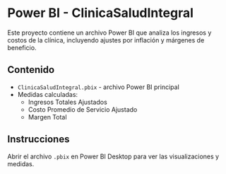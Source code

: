 # Power BI - ClinicaSaludIntegral

Este proyecto contiene un archivo Power BI que analiza los ingresos y costos de la clínica, incluyendo ajustes por inflación y márgenes de beneficio.

## Contenido
- `ClinicaSaludIntegral.pbix` - archivo Power BI principal
- Medidas calculadas:
  - Ingresos Totales Ajustados
  - Costo Promedio de Servicio Ajustado
  - Margen Total

## Instrucciones
Abrir el archivo `.pbix` en Power BI Desktop para ver las visualizaciones y medidas.
